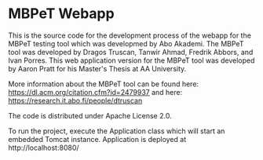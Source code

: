 MBPeT Webapp
===============

This is the source code for the development process of the webapp for the MBPeT testing tool which was developmed by Abo Akademi. The MBPeT tool was developed by Dragos Truscan, Tanwir Ahmad, Fredrik Abbors, and Ivan Porres.
This web application version for the MBPeT tool was developed by Aaron Pratt for his Master's Thesis at AA University.

More information about the MBPeT tool can be found here: https://dl.acm.org/citation.cfm?id=2479937
and here: https://research.it.abo.fi/people/dtruscan

The code is distributed under Apache License 2.0. 

To run the project, execute the Application class which will start an embedded Tomcat instance. Application is deployed at http://localhost:8080/


